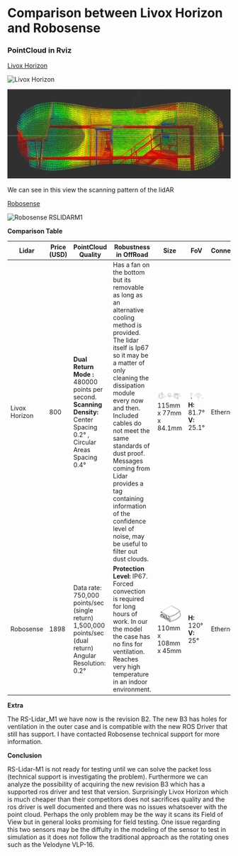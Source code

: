 # Comparison between Livox Horizon and Robosense

### **PointCloud in Rviz**

<ins>Livox Horizon</ins>

![Livox Horizon](media/livox_horizon_pcl.gif)

![Livox Horizon](media/view.png)

We can see in this view the scanning pattern of the lidAR


<ins>Robosense</ins>

![Robosense RSLIDARM1](media/rslidarm1_pcl.gif)







**Comparison Table**

Lidar        | Price (USD)  | PointCloud Quality | Robustness in OffRoad | Size | FoV | Connection
| ----| ------ | ----- | ----- | ----- | ----- | -----|
| Livox Horizon| 800 | **Dual Return Mode :** 480000 points per second. **Scanning Density:** Center Spacing 0.2° , Circular Areas Spacing 0.4°  | Has a fan on the bottom but its removable as long as an alternative cooling method is provided. The lidar itself is Ip67 so it may be a matter of only cleaning the dissipation module every now and then. Included cables do not meet the same standards of dust proof. Messages coming from Lidar provides a tag containing information of the confidence level of noise, may be useful to filter out dust clouds.| ![Livox Horizon](media/livox_dim.png) 115mm x 77mm x 84.1mm | ![Livox Horizon](media/livox_fov.png) **H:** 81.7°  **V:** 25.1°| Ethernet
| Robosense  | 1898 | Data rate: 750,000 points/sec (single return)  1,500,000 points/sec (dual return)  Angular Resolution: 0.2°| **Protection Level:** IP67.  Forced convection is required for long hours of work. In our the model the case has no fins for ventilation. Reaches very high temperature in an indoor environment. | ![Livox Horizon](media/robo_dim.png) 110mm x 108mm x 45mm | **H:** 120° **V:** 25° | Ethernet |




**Extra**

The RS-Lidar_M1 we have now is the revision B2. The new B3 has holes for ventilation in the outer case and is compatible with the new ROS Driver that still has support. I have contacted Robosense technical support for more information.


**Conclusion**

RS-Lidar-M1 is not ready for testing until we can solve the packet loss (technical support is investigating the problem). Furthermore we can analyze the possibility of acquiring the new revision B3 which has a supported ros driver and test that version. Surprisingly Livox Horizon which is much cheaper than their competitors does not sacrifices quality and the ros driver is well documented and there was no issues whatsoever with the point cloud. Perhaps the only problem may be the way it scans its Field of View but in general looks promising for field testing. One issue regarding this two sensors may be the diffulty in the modeling of the sensor to test in simulation as it does not follow the traditional approach as the rotating ones such as the Velodyne VLP-16. 



